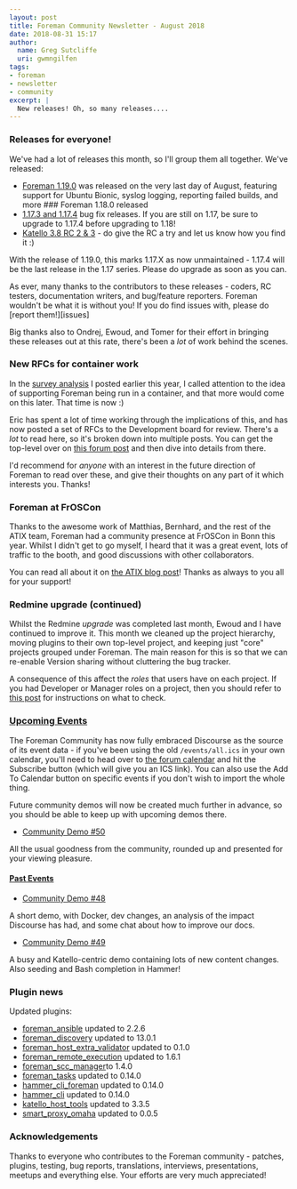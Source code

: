 ```yaml
---
layout: post
title: Foreman Community Newsletter - August 2018
date: 2018-08-31 15:17
author:
  name: Greg Sutcliffe
  uri: gwmngilfen
tags:
- foreman
- newsletter
- community
excerpt: |
  New releases! Oh, so many releases....
---
```


### Releases for everyone!

We've had a lot of releases this month, so I'll group them all together. We've released:

* [Foreman 1.19.0][1_19_0] was released on the very last day of August,
  featuring support for Ubuntu Bionic, syslog logging, reporting failed builds,
  and more ### Foreman 1.18.0 released
* [1.17.3 and 1.17.4][1_17_4] bug fix releases. If you are still on 1.17, be
  sure to upgrade to 1.17.4 before upgrading to 1.18!
* [Katello 3.8 RC 2 & 3][k_3_8] - do give the RC a try and let us know how you find it :)

With the release of 1.19.0, this marks 1.17.X as now unmaintained - 1.17.4 will
be the last release in the 1.17 series. Please do upgrade as soon as you can.

As ever, many thanks to the contributors to these releases - coders, RC testers,
documentation writers, and bug/feature reporters. Foreman wouldn't be what it
is without you! If you do find issues with, please do [report them!][issues]

Big thanks also to Ondrej, Ewoud, and Tomer for their effort in bringing these
releases out at this rate, there's been a *lot* of work behind the scenes.

### New RFCs for container work

In the [survey
analysis](https://www.theforeman.org/2018/06/2018-foreman-survey-analysis.html)
I posted earlier this year, I called attention to the idea of supporting
Foreman being run in a container, and that more would come on this later. That
time is now :)

Eric has spent a lot of time working through the implications of this, and has
now posted a set of RFCs to the Development board for review. There's a *lot*
to read here, so it's broken down into multiple posts. You can get the
top-level over on [this forum
post](https://community.theforeman.org/t/containerizing-the-foreman-ecosystem/10948)
and then dive into details from there.

I'd recommend for *anyone* with an interest in the future direction of Foreman
to read over these, and give their thoughts on any part of it which interests
you. Thanks!

### Foreman at FrOSCon

Thanks to the awesome work of Matthias, Bernhard, and the rest of the ATIX
team, Foreman had a community presence at FrOSCon in Bonn this year. Whilst I
didn't get to go myself, I heard that it was a great event, lots of traffic to
the booth, and good discussions with other collaborators.

You can read all about it on [the ATIX blog
post](https://www.atix.de/atix-froscon13/#English)! Thanks as always to you all
for your support!

### Redmine upgrade (continued)

Whilst the Redmine *upgrade* was completed last month, Ewoud and I have
continued to improve it. This month we cleaned up the project hierarchy, moving
plugins to their own top-level project, and keeping just "core" projects
grouped under Foreman. The main reason for this is so that we can re-enable
Version sharing without cluttering the bug tracker.

A consequence of this affect the *roles* that users have on each project. If
you had Developer or Manager roles on a project, then you should refer to [this
post](https://community.theforeman.org/t/action-needed-redmine-permissions-cleanup/10826)
for instructions on what to check.

### [Upcoming Events](https://community.theforeman.org/c/events/l/calendar)

The Foreman Community has now fully embraced Discourse as the source of its
event data - if you've been using the old `/events/all.ics` in your own
calendar, you'll need to head over to [the forum
calendar](https://community.theforeman.org/calendar) and hit the Subscribe
button (which will give you an ICS link). You can also use the Add To Calendar
button on specific events if you don't wish to import the whole thing.

Future community demos will now be created much further in advance, so you
should be able to keep up with upcoming demos there.

* [Community Demo #50](https://community.theforeman.org/t/foreman-community-demo-50/10227)

All the usual goodness from the community, rounded up and presented for your viewing pleasure.

#### [Past Events](https://community.theforeman.org/c/events/l/latest)

* [Community Demo #48](https://community.theforeman.org/t/foreman-community-demo-48/9826)

A short demo, with Docker, dev changes, an analysis of the impact Discourse has
had, and some chat about how to improve our docs.

* [Community Demo #49](https://community.theforeman.org/t/foreman-community-demo-49/10109)

A busy and Katello-centric demo containing lots of new content changes. Also
seeding and Bash completion in Hammer!

### Plugin news

Updated plugins:
- [foreman_ansible](https://github.com/theforeman/foreman_ansible) updated to 2.2.6
- [foreman_discovery](https://github.com/theforeman/foreman_discovery) updated to 13.0.1
- [foreman_host_extra_validator](https://github.com/theforeman/foreman_host_extra_validator) updated to 0.1.0
- [foreman_remote_execution](https://github.com/theforeman/foreman_remote_execution) updated to 1.6.1
- [foreman_scc_manager](https://github.com/ATIX-AG/foreman_scc_manager)to 1.4.0
- [foreman_tasks](https://github.com/theforeman/foreman_tasks) updated to 0.14.0
- [hammer_cli_foreman](https://github.com/theforeman/hammer_cli_foreman) updated to 0.14.0
- [hammer_cli](https://github.com/theforeman/hammer_cli) updated to 0.14.0
- [katello_host_tools](https://github.com/Katello/katello-host-tools) updated to 3.3.5
- [smart_proxy_omaha](https://github.com/theforeman/smart_proxy_omaha) updated to 0.0.5

### Acknowledgements

Thanks to everyone who contributes to the Foreman community - patches, plugins,
testing, bug reports, translations, interviews, presentations, meetups and
everything else. Your efforts are very much appreciated!

[1_19_0]: https://community.theforeman.org/t/foreman-1-19-0-has-been-released/10945
[1_17_4]: https://community.theforeman.org/t/foreman-1-17-4-has-been-released/10939
[k_3_8]:  https://community.theforeman.org/t/katello-3-8-rc3-available-for-testing/10874/2

